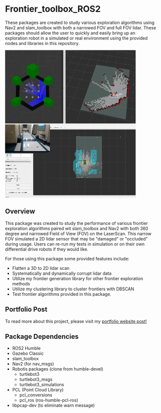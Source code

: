 # Frontier_toolbox_ROS2
These packages are created to study various exploration algorithms using Nav2 and slam_toolbox with both a narrowed FOV and full FOV lidar. These packages should allow the user to quickly and easily bring up an exploration robot in a simulated or real environment using the provided nodes and libraries in this repository.

![Example_pic1](frontier_exp_cpp/images/frontier_demo.gif)![Example_pic2](frontier_exp_cpp/images/frontier_demo2.gif)

## Overview
This package was created to study the performance of various frontier exploration algorithms paired wit slam_toolbox and Nav2 with both 360 degree and narrowed Field of View (FOV) on the LaserScan. This narrow FOV simulated a 2D lidar sensor that may be "damaged" or "occluded" during usage. Users can re-run my tests in simulation or on their own differential drive robots if they would like. 

For those using this package some provided features include:
- Flatten a 3D to 2D lidar scan
- Systematically and dynamically corrupt lidar data
- Utilize my frontier generation library for other frontier exploration methods
- Utilize my clustering library to cluster frontiers with DBSCAN
- Test frontier algorithms provided in this package.

## Portfolio Post
To read more about this project, please visit my [portfolio website post!](https://schelbert197.github.io/portfolio/portfolio_featured/frontier/)

## Package Dependencies
- ROS2 Humble
- Gazebo Classic
- slam_toolbox
- Nav2 (for nav_msgs)
- Robotis packages (clone from humble-devel)
    - turtlebot3
    - turtlebot3_msgs
    - turtlebot3_simulations
- PCL (Point Cloud Library)
    - pcl_conversions
    - pcl_ros (ros-humble-pcl-ros)
- libpcap-dev (to eliminate warn message)
